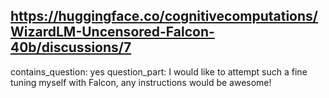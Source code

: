 ## https://huggingface.co/cognitivecomputations/WizardLM-Uncensored-Falcon-40b/discussions/7

contains_question: yes
question_part: I would like to attempt such a fine tuning myself with Falcon, any instructions would be awesome!
